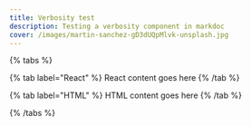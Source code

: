 ```yaml
---
title: Verbosity test
description: Testing a verbosity component in markdoc
cover: /images/martin-sanchez-gD3dUQpMlvk-unsplash.jpg
---
```


{% tabs %}

{% tab label="React" %}
React content goes here
{% /tab %}

{% tab label="HTML" %}
HTML content goes here
{% /tab %}

{% /tabs %}